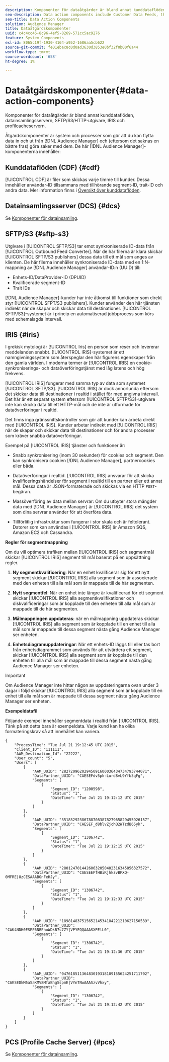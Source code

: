 ```yaml
---
description: Komponenter för dataåtgärder är bland annat kunddataflöden, datainsamlingsservern, SFTP/S3/HTTP-utgivare, IRIS och profilcacheservern.
seo-description: Data action components include Customer Data Feeds, the Data Collection Server, SFTP/S3/HTTP publishers, IRIS, and the Profile Cache Server.
seo-title: Data Action Components
solution: Audience Manager
title: Dataåtgärdskomponenter
uuid: c4c4cc46-8c96-4ef5-8269-571cc5ac9276
feature: System Components
exl-id: 8065c19f-1930-4164-a952-1686aa5cb622
source-git-commit: fe01ebac8c0d0ad3630d3853e0bf32f0b00f6a44
workflow-type: tm+mt
source-wordcount: '658'
ht-degree: 1%

---
```


# Dataåtgärdskomponenter{#data-action-components}

Komponenter för dataåtgärder är bland annat kunddataflöden, datainsamlingsservern, SFTP/S3/HTTP-utgivare, IRIS och profilcacheservern.

<!-- 

c_compact.xml

 -->

Åtgärdskomponenter är system och processer som gör att du kan flytta data in och ut från [!DNL Audience Manager] och (eftersom det saknas en bättre fras) göra saker med dem. De här [!DNL Audience Manager]-komponenterna innehåller:

## Kunddataflöden (CDF) {#cdf}

[!UICONTROL CDF] är filer som skickas varje timme till kunder. Dessa innehåller användar-ID tillsammans med tillhörande segment-ID, trait-ID och andra data. Mer information finns i [Översikt över kunddataflöden](../../features/cdf-files.md).

## Datainsamlingsserver (DCS) {#dcs}

Se [Komponenter för datainsamling](../../reference/system-components/components-data-collection.md).

## SFTP/S3 {#sftp-s3}

Utgivare i [!UICONTROL SFTP/S3] tar emot synkroniserade ID-data från [!UICONTROL Outbound Feed Converter]. När de här filerna är klara skickar [!UICONTROL SFTP/S3 publishers] dessa data till ett mål som anges av klienten. De här filerna innehåller synkroniserade ID-data med en 1:N-mappning av [!DNL Audience Manager] användar-ID:n (UUID) till:

* Enhets-ID/DataProvider-ID (DPUID)
* Kvalificerade segment-ID
* Trait IDs

[!DNL Audience Manager]-kunder har inte åtkomst till funktioner som direkt styr [!UICONTROL SFPT/S3 publishers]. Kunder använder den här tjänsten indirekt när de skapar och skickar data till destinationer. [!UICONTROL SFTP/S3]-systemet är i princip en automatiserad jobbprocess som körs med schemalagda intervall.

## IRIS {#iris}

I grekisk mytologi är [!UICONTROL Iris] en person som reser och levererar meddelanden snabbt. [!UICONTROL IRIS]-systemet är ett namngivningssystem som återspeglar den här figurens egenskaper från den gamla världen. I moderna termer är [!UICONTROL IRIS] en cookie-synkroniserings- och dataöverföringstjänst med låg latens och hög frekvens.

[!UICONTROL IRIS] fungerar med samma typ av data som systemet [!UICONTROL SFTP/S3]. [!UICONTROL IRIS] är dock annorlunda eftersom det skickar data till destinationer i realtid i stället för med angivna intervall. Det här är ett separat system eftersom [!UICONTROL SFTP/S3]-utgivare inte kan skicka data till ett HTTP-mål och de inte är utformade för dataöverföringar i realtid.

Det finns inga gränssnittskontroller som gör att kunder kan arbeta direkt med [!UICONTROL IRIS]. Kunder arbetar indirekt med [!UICONTROL IRIS] när de skapar och skickar data till destinationer och för andra processer som kräver snabba dataöverföringar.

Exempel på [!UICONTROL IRIS] tjänster och funktioner är:

* Snabb synkronisering (inom 30 sekunder) för cookies och segment. Den kan synkronisera cookien [!DNL Audience Manager], partnercookies eller båda.
* Dataöverföringar i realtid. [!UICONTROL IRIS] ansvarar för att skicka kvalificeringshändelser för segment i realtid till en partner eller ett annat mål. Dessa data är JSON-formaterade och skickas via en HTTP `POST`-begäran.

* Massöverföring av data mellan servrar: Om du utbyter stora mängder data med [!DNL Audience Manager] är [!UICONTROL IRIS] det system som dina servrar använder för att överföra data.

* Tillförlitlig infrastruktur som fungerar i stor skala och är feltolerant. Datorer som kan användas i [!UICONTROL IRIS] är Amazon SQS, Amazon EC2 och Cassandra.

**Regler för segmentmappning**

Om du vill optimera trafiken mellan [!UICONTROL IRIS] och segmentmål skickar [!UICONTROL IRIS] segment till mål baserat på en uppsättning regler.

1. **Ny segmentkvalificering**: När en enhet kvalificerar sig för ett nytt segment skickar [!UICONTROL IRIS] alla segment som är associerade med den enheten till alla mål som är mappade till de här segmenten.

1. **Nytt segmentfel**: När en enhet inte längre är kvalificerad för ett segment skickar [!UICONTROL IRIS] alla segmentkvalifikationer och diskvalificeringar som är kopplade till den enheten till alla mål som är mappade till de här segmenten.

1. **Målmappningen uppdateras**: när en målmappning uppdateras skickar [!UICONTROL IRIS] alla segment som är kopplade till en enhet till alla mål som är mappade till dessa segment nästa gång Audience Manager ser enheten.

1. **Enhetsdiagramuppdateringar**: När ett enhets-ID läggs till eller tas bort från enhetsdiagrammet som används för att utvärdera ett segment, skickar [!UICONTROL IRIS] alla segment som är kopplade till den enheten till alla mål som är mappade till dessa segment nästa gång Audience Manager ser enheten.

>[!IMPORTANT]
>
>Om Audience Manager inte hittar någon av uppdateringarna ovan under 3 dagar i följd skickar [!UICONTROL IRIS] alla segment som är kopplade till en enhet till alla mål som är mappade till dessa segment nästa gång Audience Manager ser enheten.

**Exempeldatafil**

Följande exempel innehåller segmentdata i realtid från [!UICONTROL IRIS]. Tänk på att detta bara är exempeldata. Varje kund kan ha olika formateringskrav så att innehållet kan variera.

```
{
    "ProcessTime": "Tue Jul 21 19:12:45 UTC 2015",
    "Client_ID": "111111",
    "AAM_Destination_Id": "22222",
    "User_count": "5",
    "Users": [
        {
            "AAM_UUID": "28272096202945091600036434734793744071",
            "DataPartner_UUID": "CAESEFdv5pk-Lurd8vL9Yfb3qFg",
            "Segments": [
                {
                    "Segment_ID": "1200598",
                    "Status": "1",
                    "DateTime": "Tue Jul 21 19:12:12 UTC 2015"
                }
            ]
        },
        {
            "AAM_UUID": "35183292386788708387827965829455926157",
            "DataPartner_UUID": "CAESEF_d8blvZjchQ2WTzdB65yk",
            "Segments": [
                {
                    "Segment_ID": "1306742",
                    "Status": "1",
                    "DateTime": "Tue Jul 21 19:12:15 UTC 2015"
                }
            ]
        },
        {
            "AAM_UUID": "28012470144260632050402316345856327572",
            "DataPartner_UUID": "CAESEEPfHBiRjhkzvBPXQ-0MFRE|UzCESAAABOnFeHJy",
            "Segments": [
                {
                    "Segment_ID": "1306742",
                    "Status": "1",
                    "DateTime": "Tue Jul 21 19:12:33 UTC 2015"
                }
            ]
        },
        {
            "AAM_UUID": "18981483751565214534184221210627150539",
            "DataPartner_UUID": "CAK4NDH0ESEE6NBEhoWDkB7s7ZY|VPYFQQAAASXPElL0",
            "Segments": [
                {
                    "Segment_ID": "1306742",
                    "Status": "1",
                    "DateTime": "Tue Jul 21 19:12:36 UTC 2015"
                }
            ]
        },
        {
            "AAM_UUID": "04761851136483019318109155624251711702",
            "DataPartner_UUID": "CAESEDkM5aSaKMV8MfaBhgSspmE|VYnTNwAAASzvVhxy",
            "Segments": [
                {
                    "Segment_ID": "1306742",
                    "Status": "1",
                    "DateTime": "Tue Jul 21 19:12:42 UTC 2015"
                }
            ]
        }
    ]
}
```

## PCS (Profile Cache Server) {#pcs}

Se [Komponenter för datainsamling](../../reference/system-components/components-data-collection.md).
